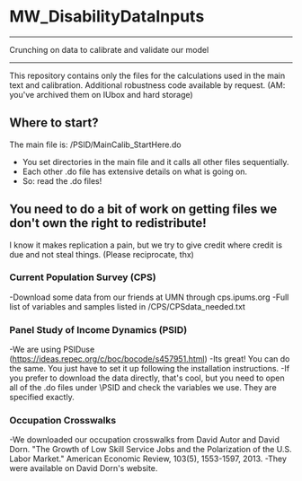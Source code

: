 # MW_DisabilityDataInputs
******************************************************
Crunching on data to calibrate and validate our model 
******************************************************

This repository contains only the files for the calculations used in the main text and calibration. Additional robustness code available by request. (AM: you've archived them on IUbox and hard storage)

## Where to start?
The main file is: /PSID/MainCalib_StartHere.do
  - You set directories in the main file and it calls all other files sequentially.
  - Each other .do file has extensive details on what is going on.
  - So: read the .do files!
  
## You need to do a bit of work on getting files we don't own the right to redistribute!
  I know it makes replication a pain, but we try to give credit where credit is due and not steal things. (Please reciprocate, thx)
### Current Population Survey (CPS)
  -Download some data from our friends at UMN through cps.ipums.org
  -Full list of variables and samples listed in /CPS/CPSdata_needed.txt
### Panel Study of Income Dynamics (PSID)
  -We are using PSIDuse (https://ideas.repec.org/c/boc/bocode/s457951.html)
  -Its great! You can do the same. You just have to set it up following the installation instructions.
   -If you prefer to download the data directly, that's cool, but you need to open all of the .do files under \PSID and check the variables we use. They are specified exactly.
### Occupation Crosswalks
  -We downloaded our occupation crosswalks from David Autor and David Dorn. "The Growth of Low Skill Service Jobs and the Polarization of the U.S. Labor Market." American Economic Review, 103(5), 1553-1597, 2013. 
  -They were available on David Dorn's website. 
